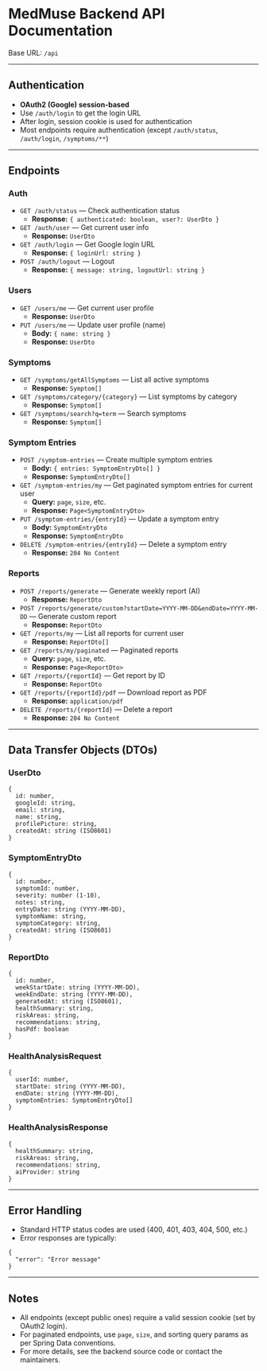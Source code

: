 
# MedMuse Backend API Documentation

Base URL: `/api`

---

## Authentication
- **OAuth2 (Google) session-based**
- Use `/auth/login` to get the login URL
- After login, session cookie is used for authentication
- Most endpoints require authentication (except `/auth/status`, `/auth/login`, `/symptoms/**`)

---

## Endpoints

### Auth
- `GET /auth/status` — Check authentication status
  - **Response:** `{ authenticated: boolean, user?: UserDto }`
- `GET /auth/user` — Get current user info
  - **Response:** `UserDto`
- `GET /auth/login` — Get Google login URL
  - **Response:** `{ loginUrl: string }`
- `POST /auth/logout` — Logout
  - **Response:** `{ message: string, logoutUrl: string }`

### Users
- `GET /users/me` — Get current user profile
  - **Response:** `UserDto`
- `PUT /users/me` — Update user profile (name)
  - **Body:** `{ name: string }`
  - **Response:** `UserDto`

### Symptoms
- `GET /symptoms/getAllSymptoms` — List all active symptoms
  - **Response:** `Symptom[]`
- `GET /symptoms/category/{category}` — List symptoms by category
  - **Response:** `Symptom[]`
- `GET /symptoms/search?q=term` — Search symptoms
  - **Response:** `Symptom[]`

### Symptom Entries
- `POST /symptom-entries` — Create multiple symptom entries
  - **Body:** `{ entries: SymptomEntryDto[] }`
  - **Response:** `SymptomEntryDto[]`
- `GET /symptom-entries/my` — Get paginated symptom entries for current user
  - **Query:** `page`, `size`, etc.
  - **Response:** `Page<SymptomEntryDto>`
- `PUT /symptom-entries/{entryId}` — Update a symptom entry
  - **Body:** `SymptomEntryDto`
  - **Response:** `SymptomEntryDto`
- `DELETE /symptom-entries/{entryId}` — Delete a symptom entry
  - **Response:** `204 No Content`

### Reports
- `POST /reports/generate` — Generate weekly report (AI)
  - **Response:** `ReportDto`
- `POST /reports/generate/custom?startDate=YYYY-MM-DD&endDate=YYYY-MM-DD` — Generate custom report
  - **Response:** `ReportDto`
- `GET /reports/my` — List all reports for current user
  - **Response:** `ReportDto[]`
- `GET /reports/my/paginated` — Paginated reports
  - **Query:** `page`, `size`, etc.
  - **Response:** `Page<ReportDto>`
- `GET /reports/{reportId}` — Get report by ID
  - **Response:** `ReportDto`
- `GET /reports/{reportId}/pdf` — Download report as PDF
  - **Response:** `application/pdf`
- `DELETE /reports/{reportId}` — Delete a report
  - **Response:** `204 No Content`

---

## Data Transfer Objects (DTOs)

### UserDto
```
{
  id: number,
  googleId: string,
  email: string,
  name: string,
  profilePicture: string,
  createdAt: string (ISO8601)
}
```

### SymptomEntryDto
```
{
  id: number,
  symptomId: number,
  severity: number (1-10),
  notes: string,
  entryDate: string (YYYY-MM-DD),
  symptomName: string,
  symptomCategory: string,
  createdAt: string (ISO8601)
}
```

### ReportDto
```
{
  id: number,
  weekStartDate: string (YYYY-MM-DD),
  weekEndDate: string (YYYY-MM-DD),
  generatedAt: string (ISO8601),
  healthSummary: string,
  riskAreas: string,
  recommendations: string,
  hasPdf: boolean
}
```

### HealthAnalysisRequest
```
{
  userId: number,
  startDate: string (YYYY-MM-DD),
  endDate: string (YYYY-MM-DD),
  symptomEntries: SymptomEntryDto[]
}
```

### HealthAnalysisResponse
```
{
  healthSummary: string,
  riskAreas: string,
  recommendations: string,
  aiProvider: string
}
```

---

## Error Handling
- Standard HTTP status codes are used (400, 401, 403, 404, 500, etc.)
- Error responses are typically:
```
{
  "error": "Error message"
}
```

---

## Notes
- All endpoints (except public ones) require a valid session cookie (set by OAuth2 login).
- For paginated endpoints, use `page`, `size`, and sorting query params as per Spring Data conventions.
- For more details, see the backend source code or contact the maintainers.
